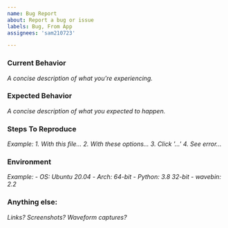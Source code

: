 ```yaml
---
name: Bug Report
about: Report a bug or issue
labels: Bug, From App
assignees: 'sam210723'

---
```


### Current Behavior
*A concise description of what you're experiencing.*


### Expected Behavior
*A concise description of what you expected to happen.*


### Steps To Reproduce
*Example:*
*1. With this file...*
*2. With these options...*
*3. Click '...'*
*4. See error...*


### Environment
*Example:*
*- OS: Ubuntu 20.04*
*- Arch: 64-bit*
*- Python: 3.8 32-bit*
*- wavebin: 2.2*


### Anything else:
*Links? Screenshots? Waveform captures?*
